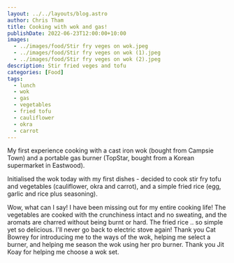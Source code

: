 ```yaml
---
layout: ../../layouts/blog.astro
author: Chris Tham
title: Cooking with wok and gas!
publishDate: 2022-06-23T12:00:00+10:00
images:
  - ../images/food/Stir fry veges on wok.jpeg
  - ../images/food/Stir fry veges on wok (1).jpeg
  - ../images/food/Stir fry veges on wok (2).jpeg
description: Stir fried veges and tofu
categories: [Food]
tags:
  - lunch
  - wok
  - gas
  - vegetables
  - fried tofu
  - cauliflower
  - okra
  - carrot
---
```


My first experience cooking with a cast iron wok (bought from Campsie Town)
and a portable gas burner (TopStar, bought from a Korean supermarket in
Eastwood).

Initialised the wok today with my first dishes - decided to cook stir fry tofu and vegetables (cauliflower, okra and carrot), and a simple fried rice (egg, garlic and rice plus seasoning).

Wow, what can I say! I have been missing out for my entire cooking life! The vegetables are cooked with the crunchiness intact and no sweating, and the aromats are charred without being burnt or hard. The fried rice .. so simple yet so delicious. I'll never go back to electric stove again! Thank you Cat Bowrey for introducing me to the ways of the wok, helping me select a burner, and helping me season the wok using her pro burner. Thank you Jit Koay for helping me choose a wok set.
